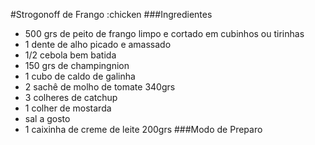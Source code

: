 #Strogonoff de Frango :chicken
###Ingredientes
 - 500 grs de peito de frango limpo e cortado em cubinhos ou tirinhas
 - 1 dente de alho picado e amassado
 - 1/2 cebola bem batida
 - 150 grs de champingnion
 - 1 cubo de caldo de galinha
 - 2 sachê de molho de tomate 340grs
 - 3 colheres de catchup
 - 1 colher de mostarda
 - sal a gosto
 - 1 caixinha de creme de leite 200grs
###Modo de Preparo

